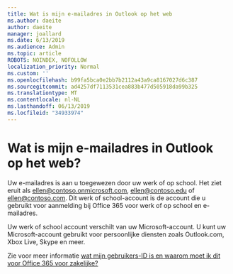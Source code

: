 ```yaml
---
title: Wat is mijn e-mailadres in Outlook op het web
ms.author: daeite
author: daeite
manager: joallard
ms.date: 6/13/2019
ms.audience: Admin
ms.topic: article
ROBOTS: NOINDEX, NOFOLLOW
localization_priority: Normal
ms.custom: ''
ms.openlocfilehash: b99fa5bca0e2bb7b2112a43a9ca8167027d6c387
ms.sourcegitcommit: ad4257df7113531cea883b477d505918da99b325
ms.translationtype: MT
ms.contentlocale: nl-NL
ms.lasthandoff: 06/13/2019
ms.locfileid: "34933974"
---
```

# <a name="what-is-my-email-address-in-outlook-on-the-web"></a>Wat is mijn e-mailadres in Outlook op het web?

Uw e-mailadres is aan u toegewezen door uw werk of op school. Het ziet eruit als ellen@contoso.onmicrosoft.com, ellen@contoso.edu of ellen@contoso.com. Dit werk of school-account is de account die u gebruikt voor aanmelding bij Office 365 voor werk of op school en e-mailadres.

Uw werk of school account verschilt van uw Microsoft-account. U kunt uw Microsoft-account gebruikt voor persoonlijke diensten zoals Outlook.com, Xbox Live, Skype en meer.

Zie voor meer informatie [wat mijn gebruikers-ID is en waarom moet ik dit voor Office 365 voor zakelijke?](https://support.office.com/article/37da662b-5da6-4b56-a091-2731b2ecc8b4)